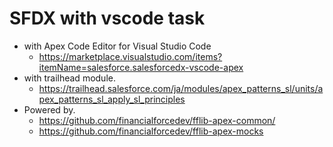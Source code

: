 # SFDX  with vscode task
- with Apex Code Editor for Visual Studio Code
    - https://marketplace.visualstudio.com/items?itemName=salesforce.salesforcedx-vscode-apex
- with trailhead module.
    - https://trailhead.salesforce.com/ja/modules/apex_patterns_sl/units/apex_patterns_sl_apply_sl_principles
- Powered by.
    - https://github.com/financialforcedev/fflib-apex-common/
    - https://github.com/financialforcedev/fflib-apex-mocks

